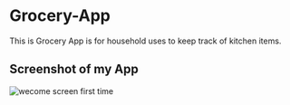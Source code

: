 # Grocery-App
This is Grocery App is for household  uses to keep track of kitchen items.
## Screenshot of my App
![wecome screen first time](https://user-images.githubusercontent.com/26816519/41734405-6f0bbfee-75a4-11e8-8a68-820d9fc924ac.png)
